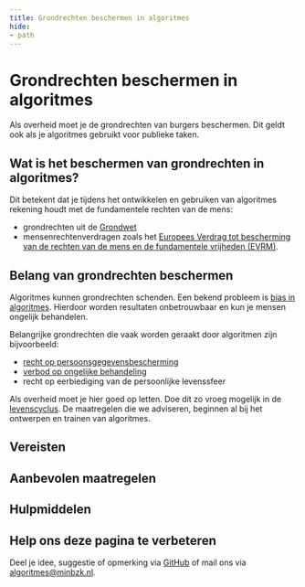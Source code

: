 ```yaml
---
title: Grondrechten beschermen in algoritmes
hide: 
- path
---
```


# Grondrechten beschermen in algoritmes
Als overheid moet je de grondrechten van burgers beschermen. Dit geldt ook als je algoritmes gebruikt voor publieke taken.
 
## Wat is het beschermen van grondrechten in algoritmes?
Dit betekent dat je tijdens het ontwikkelen en gebruiken van algoritmes rekening houdt met de fundamentele rechten van de mens:

* grondrechten uit de [Grondwet](https://www.denederlandsegrondwet.nl/id/vlxups19rfoe/hoofdstuk_1_grondrechten)
* mensenrechtenverdragen zoals het [Europees Verdrag tot bescherming van de rechten van de mens en de fundamentele vrijheden (EVRM)](https://eur-lex.europa.eu/legal-content/NL/TXT/?uri=LEGISSUM:eu_human_rights_convention).

## Belang van grondrechten beschermen
Algoritmes kunnen grondrechten schenden. Een bekend probleem is [bias in algoritmes](bias-en-non-discriminatie.md). Hierdoor worden resultaten onbetrouwbaar en kun je mensen ongelijk behandelen.

Belangrijke grondrechten die vaak worden geraakt door algoritmen zijn bijvoorbeeld:

* [recht op persoonsgegevensbescherming](privacy-en-gegevensbescherming.md)
* [verbod op ongelijke behandeling](bias-en-non-discriminatie.md)
* recht op eerbiediging van de persoonlijke levenssfeer

Als overheid moet je hier goed op letten. Doe dit zo vroeg mogelijk in de [levenscyclus](../levenscyclus/index.md). De maatregelen die we adviseren, beginnen al bij het ontwerpen en trainen van algoritmes.


## Vereisten

<!-- list_vereisten onderwerp/fundamentele-rechten no-search no-onderwerp no-rol no-levenscyclus -->

## Aanbevolen maatregelen

<!-- list_maatregelen onderwerp/fundamentele-rechten no-search no-onderwerp no-rol no-levenscyclus -->

## Hulpmiddelen

<!-- list_hulpmiddelen onderwerp/fundamentele-rechten no-search no-onderwerp no-rol no-levenscyclus no-id -->

## Help ons deze pagina te verbeteren
Deel je idee, suggestie of opmerking via [GitHub](https://github.com/MinBZK/Algoritmekader/issues/new/choose) of mail ons via [algoritmes@minbzk.nl](mailto:algoritmes@minbzk.nl).
